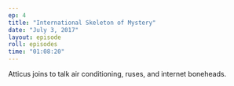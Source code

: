 ```yaml
---
ep: 4
title: "International Skeleton of Mystery"
date: "July 3, 2017"
layout: episode
roll: episodes
time: "01:08:20"
---
```


Atticus joins to talk air conditioning, ruses, and internet boneheads.
